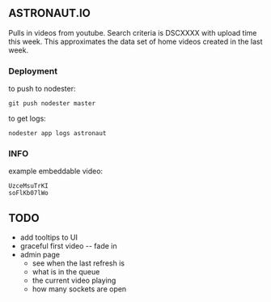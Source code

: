 ## ASTRONAUT.IO

Pulls in videos from youtube. Search criteria is DSCXXXX with upload time this week. This approximates the data set of home videos created in the last week.

### Deployment

to push to nodester:
```
git push nodester master
```

to get logs:
```
nodester app logs astronaut
```

### INFO
example embeddable video:

    UzceMsuTrKI
    soFlKb07lWo

## TODO
* add tooltips to UI
* graceful first video -- fade in
* admin page
    * see when the last refresh is
    * what is in the queue
    * the current video playing
    * how many sockets are open
